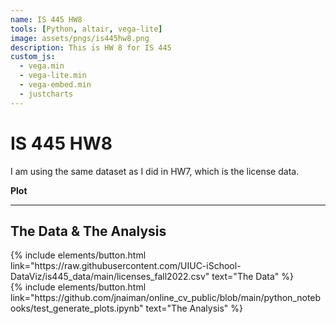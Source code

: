 ```yaml
---
name: IS 445 HW8
tools: [Python, altair, vega-lite]
image: assets/pngs/is445hw8.png
description: This is HW 8 for IS 445
custom_js:
  - vega.min
  - vega-lite.min
  - vega-embed.min
  - justcharts
---
```



# IS 445 HW8

I am using the same dataset as I did in HW7, which is the license data.

**Plot**

---

<vegachart schema-url="{{ site.baseurl }}/assets/json/is445hw8-1.json" style="width: 100%"></vegachart>


<vegachart schema-url="{{ site.baseurl }}/assets/json/buildings_sqft.json" style="width: 100%"></vegachart>


## The Data & The Analysis

<div class="left">
{% include elements/button.html link="https://raw.githubusercontent.com/UIUC-iSchool-DataViz/is445_data/main/licenses_fall2022.csv" text="The Data" %}
</div>

<div class="right">
{% include elements/button.html link="https://github.com/jnaiman/online_cv_public/blob/main/python_notebooks/test_generate_plots.ipynb" text="The Analysis" %}
</div>

